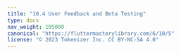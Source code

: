 ```yaml
---
title: "10.4 User Feedback and Beta Testing"
type: docs
nav_weight: 105000
canonical: "https://fluttermasterylibrary.com/6/10/5"
license: "© 2023 Tokenizer Inc. CC BY-NC-SA 4.0"
---
```

